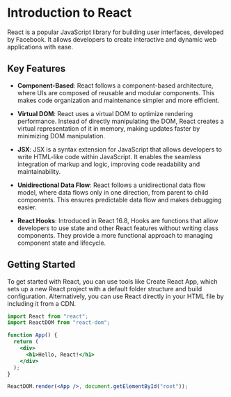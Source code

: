 # Introduction to React

React is a popular JavaScript library for building user interfaces, developed by Facebook. It allows developers to create interactive and dynamic web applications with ease.

## Key Features

- **Component-Based**: React follows a component-based architecture, where UIs are composed of reusable and modular components. This makes code organization and maintenance simpler and more efficient.

- **Virtual DOM**: React uses a virtual DOM to optimize rendering performance. Instead of directly manipulating the DOM, React creates a virtual representation of it in memory, making updates faster by minimizing DOM manipulation.

- **JSX**: JSX is a syntax extension for JavaScript that allows developers to write HTML-like code within JavaScript. It enables the seamless integration of markup and logic, improving code readability and maintainability.

- **Unidirectional Data Flow**: React follows a unidirectional data flow model, where data flows only in one direction, from parent to child components. This ensures predictable data flow and makes debugging easier.

- **React Hooks**: Introduced in React 16.8, Hooks are functions that allow developers to use state and other React features without writing class components. They provide a more functional approach to managing component state and lifecycle.

## Getting Started

To get started with React, you can use tools like Create React App, which sets up a new React project with a default folder structure and build configuration. Alternatively, you can use React directly in your HTML file by including it from a CDN.

```jsx
import React from "react";
import ReactDOM from "react-dom";

function App() {
  return (
    <div>
      <h1>Hello, React!</h1>
    </div>
  );
}

ReactDOM.render(<App />, document.getElementById("root"));
```
